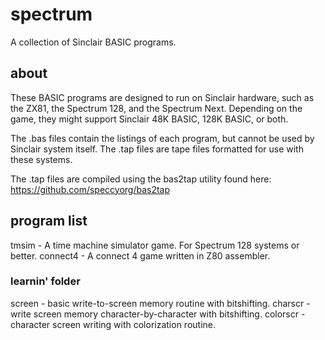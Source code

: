 # spectrum

A collection of Sinclair BASIC programs.

## about

These BASIC programs are designed to run on Sinclair hardware, such as
the ZX81, the Spectrum 128, and the Spectrum Next. Depending on the
game, they might support Sinclair 48K BASIC, 128K BASIC, or both.

The .bas files contain the listings of each program, but cannot be
used by Sinclair system itself. The .tap files are tape files formatted
for use with these systems.

The .tap files are compiled using the bas2tap utility found here:
https://github.com/speccyorg/bas2tap

## program list

tmsim - A time machine simulator game. For Spectrum 128 systems or better.
connect4 - A connect 4 game written in Z80 assembler.

### learnin' folder

screen - basic write-to-screen memory routine with bitshifting.
charscr - write screen memory character-by-character with bitshifting.
colorscr - character screen writing with colorization routine.
